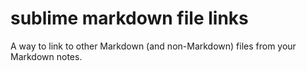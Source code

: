 # sublime markdown file links

A way to link to other Markdown (and non-Markdown) files from your Markdown notes.